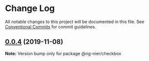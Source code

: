 # Change Log

All notable changes to this project will be documented in this file.
See [Conventional Commits](https://conventionalcommits.org) for commit guidelines.

## [0.0.4](https://github.com/molysama/ng-nier/compare/@ng-nier/checkbox@0.0.3...@ng-nier/checkbox@0.0.4) (2019-11-08)

**Note:** Version bump only for package @ng-nier/checkbox
